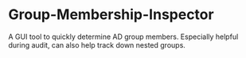 # Group-Membership-Inspector
A GUI tool to quickly determine AD group members.  Especially helpful during audit, can also help track down nested groups.  
